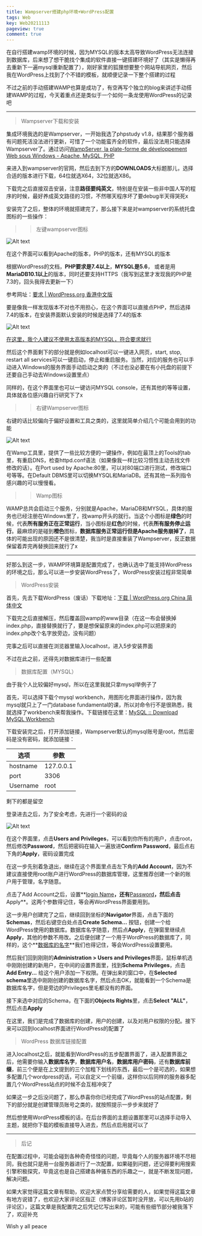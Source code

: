```yaml
---
title: Wampserver搭建php环境+WordPress配置
tags: Web
key: Web20211113
pageview: true
comment: true
---
```


在自行搭建wamp环境的时候，因为MYSQL的版本太高导致WordPress无法连接到数据库，后来想了想干脆找个集成的软件直接一键搭建环境好了（其实是懒得再去重新下一遍mysql重新配置了），刚好家里的狐狸想要整个网站导航网页，然后我在WordPress上找到了个不错的模板，就顺便记录一下整个搭建的过程

不过之前的手动搭建WAMP也算是成功了，有空再写个独立的blog来讲述手动搭建WAMP的过程，今天着重点还是类似于一个如何一条龙使用WordPress的记录吧
<!--more-->

---

> Wampserver下载和安装

集成环境我选的是Wampserver，一开始我选了phpstudy v1.8，结果那个服务器有问题死活没法进行更新，可惜了一个功能蛮齐全的软件，最后没法用只能选择Wampserver了。通过访问[WampServer, la plate-forme de développement Web sous Windows - Apache, MySQL, PHP](https://www.wampserver.com/en/)

来进入到wampserver的官网，然后去到下方的**DOWNLOADS**大标题那儿，选择合适的版本进行下载，64位就选X64，32位就选X86。

下载完之后直接双击安装，注意**路径要纯英文**，特别是在安装一些非中国人写的程序的时候，最好养成英文路径的习惯，不然哪天程序坏了要debug半天得哭死x

安装完了之后，整体的环境就搭建完了，那么接下来是对wampserver的系统托盘图标的一些操作：

> > 左键wampserver图标

![Alt text](/assets/images/2021-11-13/1.png "wampserver界面")

在这个界面可以看到Apache的版本，PHP的版本，还有MYSQL的版本

根据WordPress的文档，**PHP要求是7.4以上**，**MYSQL是5.6**， 或者是用**MariaDB10.1以上**的版本，同时还要支持HTTPS（我写到这里才发现我的PHP是7.3的，回头我得去更新一下）

参考网址：[要求 | WordPress.org 香港中文版](https://zh-hk.wordpress.org/about/requirements/)

要是像我一样发现版本不对也不用担心，在这个界面可以直接点PHP，然后选择7.4的版本，在安装界面默认安装的时候是选择了7.4的版本

![Alt text](/assets/images/2021-11-13/2.png "PHP版本选择")

<u>在这里，我个人建议不使用太高版本的MYSQL，符合要求就行</u>

然后这个界面剩下的部分就是例如localhost可以一键进入网页，start, stop, restart all services可以一键启动，停止和重启服务。当然，对应的服务也可以手动进入Windows的服务界面手动启动之类的（不过也没必要在有小托盘的前提下还要自己手动去Windows设置里点）

同样的，在这个界面里也可以一键访问MYSQL console，还有其他的等等设置，具体就各位感兴趣自行研究下了x

> > 右键Wampserver图标

右键的话比较偏向于偏好设置和工具之类的，这里就简单介绍几个可能会用到的功能

![Alt text](/assets/images/2021-11-13/3.png "Wamp 工具")

在Wamp工具里，提供了一些比较方便的一键操作，例如在最顶上的Tools的tab里，有重启DNS，检查httpd.conf语法（如果像我一样比较习惯性主动去找文件修改的话）。在Port used by Apache:80里，可以对80端口进行测试，修改端口号等等。在Default DBMS里可以切换MYSQL和MariaDB。还有其他一系列指令感兴趣的可以慢慢看。

> > Wamp图标

WAMP总共会启动三个服务，分别就是Apache，MariaDB和MYSQL，具体的服务也已经注册在Windows里了，找wamp开头的就行。当这个小图标是**绿色**的时候，代表**所有服务正在正常运行**，当小图标是**红色**的时候，代表**所有服务停止运行**。最麻烦的是碰到**橙色**图标，**数据库服务正常运行但是Apache服务崩掉了**，具体的可能出现的原因还不是很清楚，我当时是直接重装了Wampserver，反正数据保留着弄完再替换回来就行了x

---

好那么到这一步，WAMP环境算是配置完成了，也确认选中了能支持WordPress的环境之后，那么可以进一步安装WordPress了，WordPress安装过程非常简单

> WordPress安装

首先，先去下载WordPress（废话）下载地址：[下载 | WordPress.org China 简体中文](https://cn.wordpress.org/download/)

下载完之后直接解压，然后覆盖回wamp的www目录（在这一布会替换掉index.php，直接替换就行了，要是想保留原来的index.php可以把原来的index.php改个名字放旁边，没有问题）

完事之后可以直接在浏览器里输入localhost，进入5步安装界面

不过在此之前，还得先对数据库进行一些配置

> 数据库配置（MYSQL）

由于我个人比较偏好mysql，所以在这里我就只拿mysql举例子了

首先，可以选择下载个mysql workbench，用图形化界面进行操作，因为我mysql就只上了一门database fundamental的课，所以对命令行不是很熟悉，我就选择了workbench来帮我操作。下载链接在这里：[MySQL :: Download MySQL Workbench](https://dev.mysql.com/downloads/workbench/)

下载安装完之后，打开添加链接，Wampserver默认的mysql账号是root，然后密码是没有密码，就添加链接：

| 选项     | 参数      |
| -------- | --------- |
| hostname | 127.0.0.1 |
| port     | 3306      |
| Username | root      |

剩下的都是留空

登录进去之后，为了安全考虑，先进行一个密码的设

![Alt text](/assets/images/2021-11-13/4.png "Administration界面")

在这个界面里，点击**Users and Privileges**，可以看到你所有的用户，点击root，然后修改**Password**，然后把密码在输入一遍放进**Confirm Password**，最后点右下角的**Apply**，密码设置完成

在这一步先别着急退出，继续在这个界面里点击左下角的**Add Account**，因为不建议直接使用root账户进行WordPress的数据库管理，这里推荐创建一个新的账户用于管理，名字随意。

点击了Add Account之后，设置**<u>login Name</u>**，还有**<u>Password</u>**，然后点击**Apply**。这两个参数得记住，等会再WordPress界面要用到。

这一步用户创建完了之后，继续回到坐标的**Navigator**界面，点击下面的**Schemas**，然后右键空白处点击**Create Schema...** 按钮，创建一个给WordPress使用的数据库。数据库名字随意，然后点**Apply**，在弹窗里继续点**Apply**，其他的参数不用改。之后便创建了一个用于WordPress的数据库了，同样的，这个**<u>数据库的名字</u>**我们也得记住，等会WordPress设置要用。

然后我们回到刚刚的**Administration > Users and Privileges**界面，鼠标单机选中刚刚创建的新用户，在中间的设置界面里，找到**Schema Privileges**，点击**Add Entry...** 给这个用户添加一下权限。在弹出来的窗口中，在**Selected schema**里选中刚刚创建的数据库名字，然后点击OK，就能看到一个Schema是数据库名字，但是旁边的Privileges里毛都没有的界面。

接下来选中对应的Schema，在下面的**Objects Rights**里，点击**Select "ALL"**，然后点击**Apply**

在这里，我们是完成了数据库的创建，用户的创建，以及对用户权限的分配。接下来可以回到localhost界面进行WordPress的配置了

> WordPress 数据库链接配置

进入localhost之后，就能看到WordPress的五步配置界面了，进入配置界面之后，他需要你输入**数据库名字**，**数据库用户名**，**数据库用户密码**，还有**数据库前缀**，前三个便是在上文提到的三个加粗下划线的东西，最后一个是可选的，如果想多配置几个wordpress的话，可以自定义一个前缀，这样你以后同样的服务器多配置几个WordPress站点的时候不会互相冲突了

如果这一步之后没问题了，那么恭喜你你已经完成了WordPress的站点配置，剩下的部分就是创建管理员账号之类的，就按照提示一步步来就好了

然后想使用WordPress模板的话，在后台界面的主题设置那里可以选择手动导入主题，就把你下载的模板直接导入进去，然后点启用就可以了

---

> 后记

在配置过程中，可能会碰到各种奇奇怪怪的问题，毕竟每个人的服务器环境不尽相同，我也就只是用一台服务器进行了一次配置，如果碰到问题，还记得要利用搜索引擎积极探究，毕竟这也是自己搭建各种骚东西的乐趣之一，就是不断发现问题，解决问题。

如果大家觉得这篇文章有帮助，欢迎大家点赞分享给需要的人，如果觉得这篇文章有地方说错了，也欢迎大家评论区指正（博客评论区暂时没开放，可以先用b站的评论区），这篇文章是我配置完之后凭记忆写出来的，可能有些细节部分被我落下了，欢迎补充

Wish y all peace